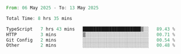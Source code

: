 <!--START_SECTION:waka-->

```rust
From: 06 May 2025 - To: 13 May 2025

Total Time: 8 hrs 35 mins

TypeScript   7 hrs 43 mins   ██████████████████████▒░░   89.43 %
HTTP         3 mins          ▒░░░░░░░░░░░░░░░░░░░░░░░░   00.71 %
Git Config   2 mins          ░░░░░░░░░░░░░░░░░░░░░░░░░   00.54 %
Other        2 mins          ░░░░░░░░░░░░░░░░░░░░░░░░░   00.48 %
```

<!--END_SECTION:waka-->
